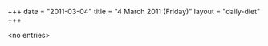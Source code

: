 +++
date = "2011-03-04"
title = "4 March 2011 (Friday)"
layout = "daily-diet"
+++

<p>&lt;no entries&gt;</p>